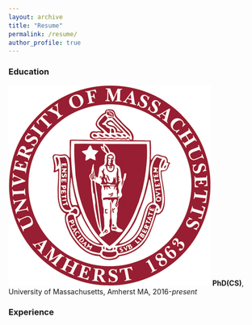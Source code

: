 ```yaml
---
layout: archive
title: "Resume"
permalink: /resume/
author_profile: true
---
```


### Education

![blah|400x398, 20%](images/umass.png)
**PhD(CS)**, University of Massachusetts, Amherst MA, 2016-*present*



### Experience
